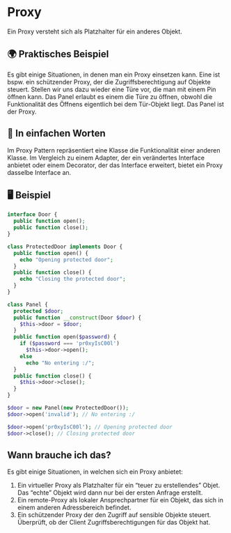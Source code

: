# Proxy
Ein Proxy versteht sich als Platzhalter für ein anderes Objekt.

## 🌍 Praktisches Beispiel
Es gibt einige Situationen, in denen man ein Proxy einsetzen kann. Eine ist bspw. ein schützender Proxy, der die Zugriffsberechtigung auf Objekte steuert. Stellen wir uns dazu wieder eine Türe vor, die man mit einem Pin öffnen kann. Das Panel erlaubt es einem die Türe zu öffnen, obwohl die Funktionalität des Öffnens eigentlich bei dem Tür-Objekt liegt. Das Panel ist der Proxy.

## 💬 In einfachen Worten
Im Proxy Pattern repräsentiert eine Klasse die Funktionalität einer anderen Klasse. Im Vergleich zu einem Adapter, der ein verändertes Interface anbietet oder einem Decorator, der das Interface erweitert, bietet ein Proxy dasselbe Interface an.

## 🖥 Beispiel
```php
interface Door {
  public function open();
  public function close();
}

class ProtectedDoor implements Door {
  public function open() {
    echo "Opening protected door";
  }
  public function close() {
    echo "Closing the protected door";
  }
}

class Panel {
  protected $door;
  public function __construct(Door $door) {
    $this->door = $door;
  }
  public function open($password) {
    if ($password === 'pr0xyIsC00l')
      $this->door->open();
    else
      echo "No entering :/";
  }
  public function close() {
    $this->door->close();
  }
}

$door = new Panel(new ProtectedDoor());
$door->open('invalid'); // No entering :/

$door->open('pr0xyIsC00l'); // Opening protected door
$door->close(); // Closing protected door
```

## Wann brauche ich das?
Es gibt einige Situationen, in welchen sich ein Proxy anbietet:

1. Ein virtueller Proxy als Platzhalter für ein “teuer zu erstellendes” Objet. Das “echte” Objekt wird dann nur bei der ersten Anfrage erstellt.
2. Ein remote-Proxy als lokaler Ansprechpartner für ein Objekt, das sich in einem anderen Adressbereich befindet.
3. Ein schützender Proxy der den Zugriff auf sensible Objekte steuert. Überprüft, ob der Client Zugriffsberechtigungen für das Objekt hat.
